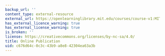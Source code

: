 ```yaml
---
backup_url: ''
content_type: external-resource
external_url: https://openlearninglibrary.mit.edu/courses/course-v1:MITx+HST.936x+1T2019/about
has_external_licence_warning: true
has_external_license_warning: true
is_broken: ''
license: https://creativecommons.org/licenses/by-nc-sa/4.0/
title: Online Publication
uid: c676d64c-0c3c-43b9-a8e8-42304ea63a3b
---
```

